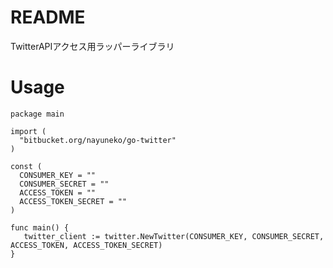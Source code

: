 # README #

TwitterAPIアクセス用ラッパーライブラリ

# Usage #

    package main

    import (
      "bitbucket.org/nayuneko/go-twitter"
    )

    const (
      CONSUMER_KEY = ""
      CONSUMER_SECRET = ""
      ACCESS_TOKEN = ""
      ACCESS_TOKEN_SECRET = ""
    )

    func main() {
       twitter_client := twitter.NewTwitter(CONSUMER_KEY, CONSUMER_SECRET, ACCESS_TOKEN, ACCESS_TOKEN_SECRET)
    }